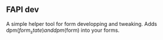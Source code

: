 ## FAPI dev
A simple helper tool for form developping and tweaking.
Adds dpm($form_state) and dpm($form) into your forms.
